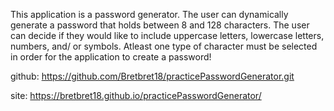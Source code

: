 This application is a password generator. The user can dynamically generate a password that holds
between 8 and 128 characters. The user can decide if they would like to include uppercase letters, lowercase letters,
numbers, and/ or symbols. Atleast one type of character must be selected in order for the application to create a
password! 

github:
https://github.com/Bretbret18/practicePasswordGenerator.git

site:
https://bretbret18.github.io/practicePasswordGenerator/